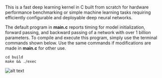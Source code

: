 This is a fast deep learning kernel in C built from scratch for hardware performance benchmarking or simple machine learning tasks requiring efficiently configurable and deployable deep neural networks.

The default program in **main.c** reports timing for model initialization, forward passing, and backward passing of a network with over 1 billion parameters. To compile and execute this program, simply use the terminal commands shown below. Use the same commands if modifications are made in **main.c** for other use.

```
cd build
make && ./exec
```

![alt text](https://github.com/junyoung-sim/net/blob/main/etc/result.png)